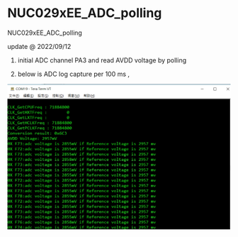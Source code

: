# NUC029xEE_ADC_polling
 NUC029xEE_ADC_polling


update @ 2022/09/12

1. initial ADC channel PA3 and read AVDD voltage by polling

2. below is ADC log capture per 100 ms ,

![image](https://github.com/released/NUC029xEE_ADC_polling/blob/main/log.jpg)	

